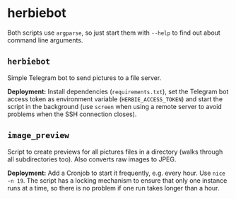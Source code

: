 # herbiebot

Both scripts use `argparse`, so just start them with `--help` to find out about
command line arguments.

## `herbiebot`

Simple Telegram bot to send pictures to a file server.

**Deployment:** Install dependencies (`requirements.txt`), set the Telegram 
bot access token as environment variable (`HERBIE_ACCESS_TOKEN`) and start 
the script in the background (use `screen` when using a remote server 
to avoid problems when the SSH connection closes).

## `image_preview`

Script to create previews for all pictures files in a directory (walks 
through all subdirectories too). Also converts raw images to JPEG.

**Deployment:** Add a Cronjob to start it frequently, e.g. every hour. Use 
`nice -n 19`. The script has a locking mechanism to ensure that only one 
instance runs at a time, so there is no problem if one run takes longer than
a hour.
